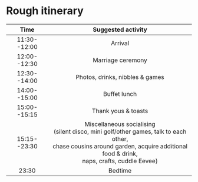 # Rough itinerary
<div align="center">
            
|     Time    |  Suggested activity |
|:------------:|:-------------------:|
| 11:30--12:00 |   Arrival   | 
| 12:00--12:30 |  Marriage ceremony  |	
| 12:30--14:00 | Photos, drinks, nibbles \& games |
| 14:00--15:00 | Buffet lunch |
| 15:00--15:15 | Thank yous \& toasts |
| 15:15--23:30 | Miscellaneous socialising <br> (silent disco, mini golf/other games,  talk to each other, <br> chase cousins around garden, acquire additional food \& drink,  <br> naps, crafts, cuddle Eevee) |
| 	  23:30    | 			Bedtime 		|
</div>
